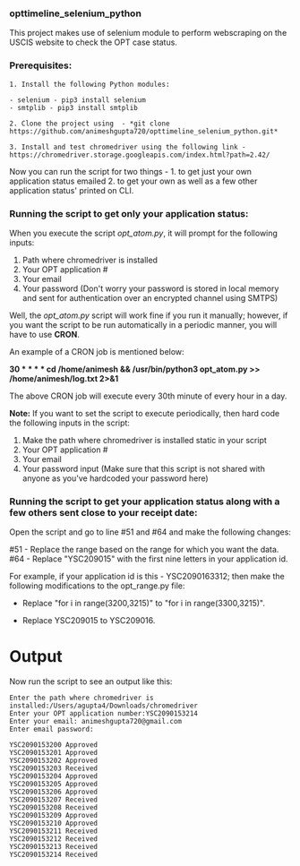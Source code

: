 
### opttimeline_selenium_python
This project makes use of selenium module to perform webscraping on the USCIS website to check the OPT case status.

### Prerequisites:
```
1. Install the following Python modules:

- selenium - pip3 install selenium
- smtplib - pip3 install smtplib

2. Clone the project using  - *git clone https://github.com/animeshgupta720/opttimeline_selenium_python.git*

3. Install and test chromedriver using the following link - https://chromedriver.storage.googleapis.com/index.html?path=2.42/
```
Now you can run the script for two things - 1. to get just your own application status emailed 2. to get your own as well as a
few other application status' printed on CLI.

### Running the script to get only your application status:

When you execute the script *opt_atom.py*, it will prompt for the following inputs:

1. Path where chromedriver is installed
2. Your OPT application #
3. Your email
4. Your password (Don't worry your password is stored in local memory and sent for authentication over an encrypted channel 
using SMTPS)

Well, the *opt_atom.py* script will work fine if you run it manually; however, if you want the script to be run automatically
in a periodic manner, you will have to use **CRON**.

An example of a CRON job is mentioned below:

**30 * * * *  cd /home/animesh && /usr/bin/python3 opt_atom.py >> /home/animesh/log.txt 2>&1**

The above CRON job will execute every 30th minute of every hour in a day. 

**Note:** If you want to set the script to execute periodically, then hard code the following inputs in the script:

1. Make the path where chromedriver is installed static in your script 
2. Your OPT application #
3. Your email
4. Your password input (Make sure that this script is not shared with anyone as you've hardcoded your password here)

### Running the script to get your application status along with a few others sent close to your receipt date:

Open the script and go to line #51 and #64 and make the following changes:

#51 - Replace the range based on the range for which you want the data.
#64 - Replace "YSC209015" with the first nine letters in your application id.

For example, if your application id is this  - YSC2090163312; then make the following modifications to the opt_range.py file:

-  Replace "for i in range(3200,3215)" to "for i in range(3300,3215)".

-  Replace YSC209015 to YSC209016.

# Output

Now run the script to see an output like this:

```
Enter the path where chromedriver is installed:/Users/agupta4/Downloads/chromedriver
Enter your OPT application number:YSC2090153214
Enter your email: animeshgupta720@gmail.com
Enter email password:

YSC2090153200 Approved
YSC2090153201 Approved 
YSC2090153202 Approved 
YSC2090153203 Received
YSC2090153204 Approved 
YSC2090153205 Approved 
YSC2090153206 Approved 
YSC2090153207 Received
YSC2090153208 Received
YSC2090153209 Approved 
YSC2090153210 Approved 
YSC2090153211 Received
YSC2090153212 Received
YSC2090153213 Received
YSC2090153214 Received

```





